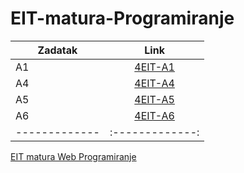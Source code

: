 # EIT-matura-Programiranje
| Zadatak        | Link       | 
| ------------- |:-------------:|
| A1      | [4EIT-A1](https://github.com/mikikupus/4EIT-A1)|
| A4      | [4EIT-A4](https://github.com/mikikupus/4EIT-A4)|
| A5      | [4EIT-A5](https://github.com/mikikupus/4EIT-A5)|
| A6      | [4EIT-A6](https://github.com/mikikupus/4EIT-A6)|
| ------------- |:-------------:|
[EIT matura Web Programiranje](https://github.com/Veljko28/EIT-Matura)

